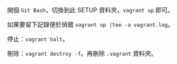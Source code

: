開個 `Git Bash`，切換到此 SETUP 資料夾，`vagrant up` 即可。

如果要留下記錄便於偵錯 `vagrant up |tee -a vagrant.log`。

停止：`vagrant halt`。

刪除：`vagrant destroy -f`。再刪除 `.vagrant` 資料夾。



